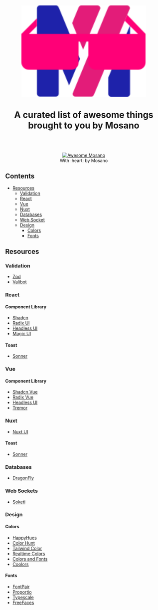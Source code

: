 <h1 align="center">
  <br>
  <img width="400" src="images/mosano-awesome-logo.svg" alt="Awesome Mosano" />
  <br>
  <br>
  A curated list of awesome things brought to you by Mosano
  <br>
  <br>
</h1>

<p align="center">
  <br />
  <a href="https://mosano.eu">
    <img src="https://cdn.rawgit.com/sindresorhus/awesome/d7305f38d29fed78fa85652e3a63e154dd8e8829/media/badge.svg" alt="Awesome Mosano" />
  </a>
  <br />
  With :heart: by Mosano
</p>

## Contents

- [Resources](#resources)
  - [Validation](#validation)
  - [React](#react)
  - [Vue](#vue)
  - [Nuxt](#nuxt)
  - [Databases](#databases)
  - [Web Socket](#web-sockets)
  - [Design](#design)
    - [Colors](#colors)
    - [Fonts](#fonts)

## Resources

### Validation

- [Zod](https://zod.dev/)
- [Valibot](https://valibot.dev/)

### React

#### Component Library

- [Shadcn](https://ui.shadcn.com/)
- [Radix UI](https://www.radix-ui.com/)
- [Headless UI](https://headlessui.com/)
- [Magic UI](https://magicuikit.com/)

#### Toast

- [Sonner](https://sonner.emilkowal.ski/)

### Vue

#### Component Library

- [Shadcn Vue](https://www.shadcn-vue.com/)
- [Radix Vue](https://www.radix-vue.com/)
- [Headless UI](https://headlessui.com/)
- [Tremor](https://www.tremor.so/)

### Nuxt

- [Nuxt UI](https://ui.nuxt.com/)

#### Toast

- [Sonner](https://vue-sonner.vercel.app/)

### Databases

- [DragonFly](https://github.com/dragonflydb/dragonfly)

### Web Sockets

- [Soketi](https://github.com/soketi/soketi)

### Design

#### Colors

- [HappyHues](https://www.happyhues.co/)
- [Color Hunt](https://colorhunt.co/)
- [Tailwind Color](https://tailwindcolor.com/)
- [Realtime Colors](https://www.realtimecolors.com/)
- [Colors and Fonts](https://www.colorsandfonts.com/)
- [Coolors](https://coolors.co/)

#### Fonts

- [FontPair](https://www.fontpair.co/)
- [Proportio](https://proportio.app/)
- [Typescale](https://typescale.com/)
- [FreeFaces](https://www.freefaces.gallery/)
